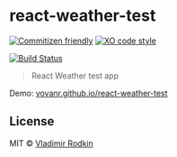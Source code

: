 # react-weather-test

[![Commitizen friendly][commitizen-image]][commitizen-url]
[![XO code style][codestyle-image]][codestyle-url]

[![Build Status][travis-image]][travis-url]

> React Weather test app

Demo: [vovanr.github.io/react-weather-test][demo]

## License
MIT © [Vladimir Rodkin](https://github.com/VovanR)

[demo]: http://vovanr.github.io/react-weather-test

[commitizen-url]: http://commitizen.github.io/cz-cli/
[commitizen-image]: https://img.shields.io/badge/commitizen-friendly-brightgreen.svg?style=flat-square

[codestyle-url]: https://github.com/sindresorhus/xo
[codestyle-image]: https://img.shields.io/badge/code_style-XO-5ed9c7.svg?style=flat-square

[travis-url]: https://travis-ci.org/VovanR/react-weather-test
[travis-image]: https://img.shields.io/travis/VovanR/react-weather-test.svg?style=flat-square

